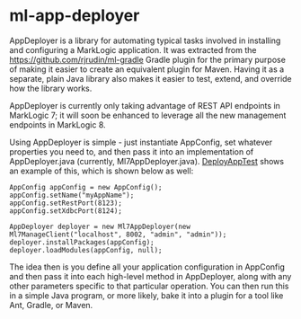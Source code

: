 # ml-app-deployer

AppDeployer is a library for automating typical tasks involved in installing and configuring a MarkLogic application.
It was extracted from the https://github.com/rjrudin/ml-gradle Gradle plugin for the primary purpose of making it easier
to create an equivalent plugin for Maven. Having it as a separate, plain Java library also makes it easier to test, extend, and
override how the library works.

AppDeployer is currently only taking advantage of REST API endpoints in MarkLogic 7; it will soon be enhanced to leverage all
the new management endpoints in MarkLogic 8. 

Using AppDeployer is simple - just instantiate AppConfig, set whatever properties you need to, and then pass it into an implementation of AppDeployer.java (currently, Ml7AppDeployer.java). [DeployAppTest](https://github.com/rjrudin/ml-app-deployer/blob/master/src/test/java/com/marklogic/appdeployer/ml7/DeployAppTest.java) shows an example of this, which is shown below as well:

    AppConfig appConfig = new AppConfig();
    appConfig.setName("myAppName");
    appConfig.setRestPort(8123);
    appConfig.setXdbcPort(8124);
  
    AppDeployer deployer = new Ml7AppDeployer(new Ml7ManageClient("localhost", 8002, "admin", "admin"));
    deployer.installPackages(appConfig);
    deployer.loadModules(appConfig, null);

The idea then is you define all your application configuration in AppConfig and then pass it into each high-level method in AppDeployer, along with any other parameters specific to that particular operation. You can then run this in a simple Java program, or more likely, bake it into a plugin for a tool like Ant, Gradle, or Maven. 
